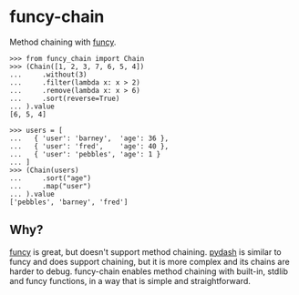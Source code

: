 # funcy-chain

Method chaining with [funcy](https://github.com/Suor/funcy).

```pycon
>>> from funcy_chain import Chain
>>> (Chain([1, 2, 3, 7, 6, 5, 4])
...     .without(3)
...     .filter(lambda x: x > 2)
...     .remove(lambda x: x > 6)
...     .sort(reverse=True)
... ).value
[6, 5, 4]
```

```pycon
>>> users = [
...   { 'user': 'barney',  'age': 36 },
...   { 'user': 'fred',    'age': 40 },
...   { 'user': 'pebbles', 'age': 1 }
... ]
>>> (Chain(users)
...     .sort("age")
...     .map("user")
... ).value
['pebbles', 'barney', 'fred']
```

## Why?

[funcy](https://github.com/Suor/funcy) is great, but doesn't support method chaining.
[pydash](https://github.com/dgilland/pydash) is similar to funcy and does support chaining, but it
is more complex and its chains are harder to debug. funcy-chain enables method chaining with
built-in, stdlib and funcy functions, in a way that is simple and straightforward.
